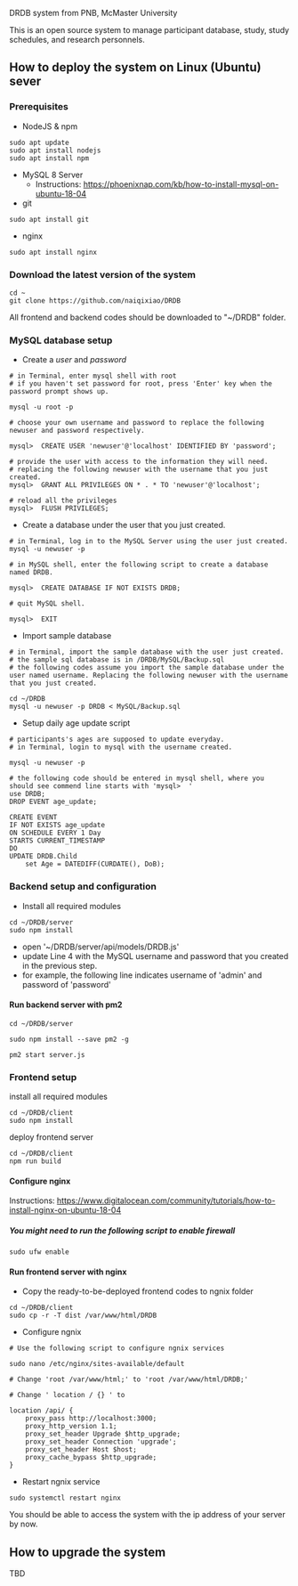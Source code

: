 DRDB system from PNB, McMaster University

This is an open source system to manage participant database, study, study schedules, and research personnels.

## How to deploy the system on Linux (Ubuntu) sever 

### Prerequisites

- NodeJS & npm

```
sudo apt update
sudo apt install nodejs
sudo apt install npm
```

- MySQL 8 Server
  - Instructions: https://phoenixnap.com/kb/how-to-install-mysql-on-ubuntu-18-04
- git

```
sudo apt install git
```

- nginx

```
sudo apt install nginx
```

### Download the latest version of the system

```
cd ~
git clone https://github.com/naiqixiao/DRDB
```

All frontend and backend codes should be downloaded to "~/DRDB" folder.

### MySQL database setup

- Create a _user_ and _password_

```
# in Terminal, enter mysql shell with root
# if you haven't set password for root, press 'Enter' key when the password prompt shows up.

mysql -u root -p
```

```
# choose your own username and password to replace the following newuser and password respectively.

mysql>  CREATE USER 'newuser'@'localhost' IDENTIFIED BY 'password';

# provide the user with access to the information they will need.
# replacing the following newuser with the username that you just created.
mysql>  GRANT ALL PRIVILEGES ON * . * TO 'newuser'@'localhost';
```

```
# reload all the privileges
mysql>  FLUSH PRIVILEGES;
```

- Create a database under the user that you just created.

```
# in Terminal, log in to the MySQL Server using the user just created.
mysql -u newuser -p
```

```
# in MySQL shell, enter the following script to create a database named DRDB.

mysql>  CREATE DATABASE IF NOT EXISTS DRDB;
```

```
# quit MySQL shell.

mysql>  EXIT
```

- Import sample database

```
# in Terminal, import the sample database with the user just created.
# the sample sql database is in /DRDB/MySQL/Backup.sql
# the following codes assume you import the sample database under the user named username. Replacing the following newuser with the username that you just created.

cd ~/DRDB
mysql -u newuser -p DRDB < MySQL/Backup.sql
```

- Setup daily age update script

```
# participants's ages are supposed to update everyday.
# in Terminal, login to mysql with the username created.

mysql -u newuser -p
```

```
# the following code should be entered in mysql shell, where you should see commend line starts with 'mysql>  '
use DRDB;
DROP EVENT age_update;

CREATE EVENT
IF NOT EXISTS age_update
ON SCHEDULE EVERY 1 Day
STARTS CURRENT_TIMESTAMP
DO
UPDATE DRDB.Child
    set Age = DATEDIFF(CURDATE(), DoB);
```

### Backend setup and configuration

- Install all required modules

```
cd ~/DRDB/server
sudo npm install
```

- open '~/DRDB/server/api/models/DRDB.js'
- update Line 4 with the MySQL username and password that you created in the previous step.
- for example, the following line indicates username of 'admin' and password of 'password'

#### Run backend server with pm2

```
cd ~/DRDB/server

sudo npm install --save pm2 -g

pm2 start server.js
```

### Frontend setup

install all required modules

```
cd ~/DRDB/client
sudo npm install
```

deploy frontend server

```
cd ~/DRDB/client
npm run build
```

#### Configure nginx

Instructions: https://www.digitalocean.com/community/tutorials/how-to-install-nginx-on-ubuntu-18-04

##### You might need to run the following script to enable firewall

```
sudo ufw enable
```

#### Run frontend server with nginx

- Copy the ready-to-be-deployed frontend codes to ngnix folder

```
cd ~/DRDB/client
sudo cp -r -T dist /var/www/html/DRDB
```

- Configure ngnix

```
# Use the following script to configure ngnix services

sudo nano /etc/nginx/sites-available/default

# Change 'root /var/www/html;' to 'root /var/www/html/DRDB;'

# Change ' location / {} ' to 

location /api/ {
    proxy_pass http://localhost:3000;
    proxy_http_version 1.1;
    proxy_set_header Upgrade $http_upgrade;
    proxy_set_header Connection 'upgrade';
    proxy_set_header Host $host;
    proxy_cache_bypass $http_upgrade;
}
```

- Restart ngnix service
```
sudo systemctl restart nginx
```

You should be able to access the system with the ip address of your server by now.

## How to upgrade the system

TBD
